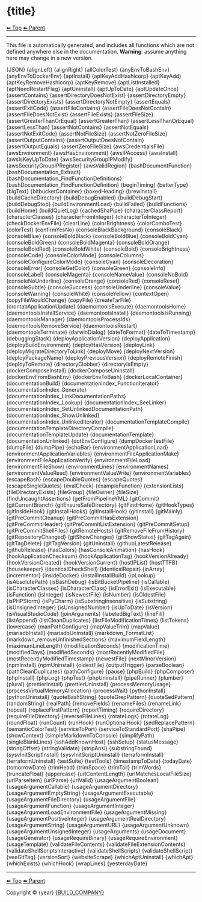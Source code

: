 # {title}

<!-- TEMPLATE header 2 -->
[⬅ Top](index.md) [⬅ Parent ](../index.md)
<hr />

This file is automatically generated, and includes all functions which are not defined anywhere else in the documentation. **Warning**: assume anything here may change in a new version.

{JSON}
{alignLeft}
{alignRight}
{allColorTest}
{anyEnvToBashEnv}
{anyEnvToDockerEnv}
{aptInstall}
{aptKeyAddHashicorp}
{aptKeyAdd}
{aptKeyRemoveHashicorp}
{aptKeyRemove}
{aptListInstalled}
{aptNeedRestartFlag}
{aptUninstall}
{aptUpToDate}
{aptUpdateOnce}
{assertContains}
{assertDirectoryDoesNotExist}
{assertDirectoryEmpty}
{assertDirectoryExists}
{assertDirectoryNotEmpty}
{assertEquals}
{assertExitCode}
{assertFileContains}
{assertFileDoesNotContain}
{assertFileDoesNotExist}
{assertFileExists}
{assertFileSize}
{assertGreaterThanOrEqual}
{assertGreaterThan}
{assertLessThanOrEqual}
{assertLessThan}
{assertNotContains}
{assertNotEquals}
{assertNotExitCode}
{assertNotFileSize}
{assertNotZeroFileSize}
{assertOutputContains}
{assertOutputDoesNotContain}
{assertOutputEquals}
{assertZeroFileSize}
{awsCredentialsFile}
{awsEnvironment}
{awsHasEnvironment}
{awsIPAccess}
{awsInstall}
{awsIsKeyUpToDate}
{awsSecurityGroupIPModify}
{awsSecurityGroupIPRegister}
{awsValidRegion}
{bashDocumentFunction}
{bashDocumentation_Extract}
{bashDocumentation_FindFunctionDefinitions}
{bashDocumentation_FindFunctionDefinition}
{beginTiming}
{betterType}
{bigText}
{bitbucketContainer}
{boxedHeading}
{brewInstall}
{buildCacheDirectory}
{buildDebugEnabled}
{buildDebugStart}
{buildDebugStop}
{buildEnvironmentLoad}
{buildFailed}
{buildFunctions}
{buildHome}
{buildQuietLog}
{cachedShaPipe}
{characterClassReport}
{characterClasses}
{characterFromInteger}
{characterToInteger}
{checkDockerEnvFile}
{clearLine}
{colorBrightness}
{colorComboTest}
{colorTest}
{confirmYesNo}
{consoleBlackBackground}
{consoleBlack}
{consoleBlue}
{consoleBoldBlack}
{consoleBoldBlue}
{consoleBoldCyan}
{consoleBoldGreen}
{consoleBoldMagenta}
{consoleBoldOrange}
{consoleBoldRed}
{consoleBoldWhite}
{consoleBold}
{consoleBrightness}
{consoleCode}
{consoleColorMode}
{consoleColumns}
{consoleConfigureColorMode}
{consoleCyan}
{consoleDecoration}
{consoleError}
{consoleGetColor}
{consoleGreen}
{consoleInfo}
{consoleLabel}
{consoleMagenta}
{consoleNameValue}
{consoleNoBold}
{consoleNoUnderline}
{consoleOrange}
{consoleRed}
{consoleReset}
{consoleSubtle}
{consoleSuccess}
{consoleUnderline}
{consoleValue}
{consoleWarning}
{consoleWhite}
{consoleYellow}
{contextOpen}
{copyFileWouldChange}
{copyFile}
{createTarFile}
{crontabApplicationUpdate}
{daemontoolsExecute}
{daemontoolsHome}
{daemontoolsInstallService}
{daemontoolsInstall}
{daemontoolsIsRunning}
{daemontoolsManager}
{daemontoolsProcessIds}
{daemontoolsRemoveService}
{daemontoolsRestart}
{daemontoolsTerminate}
{darwinDialog}
{dateToFormat}
{dateToTimestamp}
{debuggingStack}
{deployApplicationVersion}
{deployApplication}
{deployBuildEnvironment}
{deployHasVersion}
{deployLink}
{deployMigrateDirectoryToLink}
{deployMove}
{deployNextVersion}
{deployPackageName}
{deployPreviousVersion}
{deployRemoteFinish}
{deployToRemote}
{directoryClobber}
{directoryIsEmpty}
{dockerComposeInstall}
{dockerComposeUninstall}
{dockerEnvFromBashEnv}
{dockerEnvToBash}
{dockerLocalContainer}
{documentationBuild}
{documentationIndex_FunctionIterator}
{documentationIndex_Generate}
{documentationIndex_LinkDocumentationPaths}
{documentationIndex_Lookup}
{documentationIndex_SeeLinker}
{documentationIndex_SetUnlinkedDocumentationPath}
{documentationIndex_ShowUnlinked}
{documentationIndex_UnlinkedIterator}
{documentationTemplateCompile}
{documentationTemplateDirectoryCompile}
{documentationTemplateUpdate}
{documentationTemplate}
{documentationUnlinked}
{dotEnvConfigure}
{dumpDockerTestFile}
{dumpFile}
{dumpPipe}
{echoBar}
{environmentApplicationLoad}
{environmentApplicationVariables}
{environmentFileApplicationMake}
{environmentFileApplicationVerify}
{environmentFileLoad}
{environmentFileShow}
{environmentLines}
{environmentNames}
{environmentValueRead}
{environmentValueWrite}
{environmentVariables}
{escapeBash}
{escapeDoubleQuotes}
{escapeQuotes}
{escapeSingleQuotes}
{evalCheck}
{exampleFunction}
{extensionLists}
{fileDirectoryExists}
{fileGroup}
{fileOwner}
{fileSize}
{findUncaughtAssertions}
{getFromPipelineYML}
{gitCommit}
{gitCurrentBranch}
{gitEnsureSafeDirectory}
{gitFindHome}
{gitHookTypes}
{gitInsideHook}
{gitInstallHooks}
{gitInstallHook}
{gitInstall}
{gitMainly}
{gitPreCommitCleanup}
{gitPreCommitHasExtension}
{gitPreCommitHeader}
{gitPreCommitListExtension}
{gitPreCommitSetup}
{gitPreCommitShellFiles}
{gitRemoteHosts}
{gitRemoveFileFromHistory}
{gitRepositoryChanged}
{gitShowChanges}
{gitShowStatus}
{gitTagAgain}
{gitTagDelete}
{gitTagVersion}
{gitUninstall}
{githubLatestRelease}
{githubRelease}
{hasColors}
{hasConsoleAnimation}
{hasHook}
{hookApplicationChecksum}
{hookApplicationTag}
{hookVersionAlready}
{hookVersionCreated}
{hookVersionCurrent}
{hostIPList}
{hostTTFB}
{housekeeper}
{identicalCheckShell}
{identicalRepair}
{inArray}
{incrementor}
{insideDocker}
{installInstallBuild}
{ipLookup}
{isAbsolutePath}
{isBashDebug}
{isBitBucketPipeline}
{isCallable}
{isCharacterClasses}
{isCharacterClass}
{isErrorExit}
{isExecutable}
{isFunction}
{isInteger}
{isNewestFile}
{isNumber}
{isOldestFile}
{isPHPStorm}
{isPyCharm}
{isSubstringInsensitive}
{isSubstring}
{isUnsignedInteger}
{isUnsignedNumber}
{isUpToDate}
{isVersion}
{isVisualStudioCode}
{joinArguments}
{labeledBigText}
{lineFill}
{listAppend}
{listCleanDuplicates}
{listFileModificationTimes}
{listTokens}
{lowercase}
{manPathConfigure}
{mapValueTrim}
{mapValue}
{mariadbInstall}
{mariadbUninstall}
{markdown_FormatList}
{markdown_removeUnfinishedSections}
{maximumFieldLength}
{maximumLineLength}
{modificationSeconds}
{modificationTime}
{modifiedDays}
{modifiedSeconds}
{mostRecentlyModifiedFile}
{mostRecentlyModifiedTimestamp}
{newestFile}
{nextMinorVersion}
{npmInstall}
{npmUninstall}
{oldestFile}
{outputTrigger}
{parseBoolean}
{pathCleanDuplicates}
{pathConfigure}
{pause}
{phpBuild}
{phpComposer}
{phpInstall}
{phpLog}
{phpTest}
{phpUninstall}
{pipeRunner}
{plumber}
{plural}
{prettierInstall}
{prettierUninstall}
{processMemoryUsage}
{processVirtualMemoryAllocation}
{processWait}
{pythonInstall}
{pythonUninstall}
{quoteBashString}
{quoteGrepPattern}
{quoteSedPattern}
{randomString}
{realPath}
{removeFields}
{renameFiles}
{renameLink}
{repeat}
{replaceFirstPattern}
{reportTiming}
{requireDirectory}
{requireFileDirectory}
{reverseFileLines}
{rotateLogs}
{rotateLog}
{roundFloat}
{runCount}
{runHook}
{runOptionalHook}
{sedReplacePattern}
{semanticColorTest}
{serviceToPort}
{serviceToStandardPort}
{shaPipe}
{showContext}
{simpleMarkdownToConsole}
{simplifyPath}
{singleBlankLines}
{sshAddKnownHost}
{sshSetup}
{statusMessage}
{stringOffset}
{stringValidate}
{stripAnsi}
{substringFound}
{sysvInitScriptInstall}
{sysvInitScriptUninstall}
{terraformInstall}
{terraformUninstall}
{testSuite}
{testTools}
{timestampToDate}
{todayDate}
{tomorrowDate}
{trimHead}
{trimSpace}
{trimTail}
{trimWords}
{truncateFloat}
{uppercase}
{urlContentLength}
{urlMatchesLocalFileSize}
{urlParseItem}
{urlParse}
{urlValid}
{usageArgumentBoolean}
{usageArgumentCallable}
{usageArgumentDirectory}
{usageArgumentEmptyString}
{usageArgumentExecutable}
{usageArgumentFileDirectory}
{usageArgumentFile}
{usageArgumentFunction}
{usageArgumentInteger}
{usageArgumentLoadEnvironmentFile}
{usageArgumentMissing}
{usageArgumentPositiveInteger}
{usageArgumentRealDirectory}
{usageArgumentString}
{usageArgumentURL}
{usageArgumentUnknown}
{usageArgumentUnsignedInteger}
{usageArguments}
{usageDocument}
{usageGenerator}
{usageRequireBinary}
{usageRequireEnvironment}
{usageTemplate}
{validateFileContents}
{validateFileExtensionContents}
{validateShellScriptsInteractive}
{validateShellScripts}
{validateShellScript}
{veeGitTag}
{versionSort}
{websiteScrape}
{whichAptUninstall}
{whichApt}
{whichExists}
{whichHook}
{wrapLines}
{yesterdayDate}

<!-- TEMPLATE footer 5 -->
<hr />

[⬅ Top](index.md) [⬅ Parent ](../index.md)

Copyright &copy; {year} [{BUILD_COMPANY}]({BUILD_COMPANY_LINK}{title})
